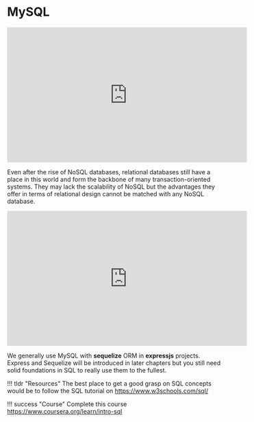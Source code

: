# MySQL

<iframe width="560" height="315" src="https://www.youtube.com/embed/zsjvFFKOm3c" title="YouTube video player" frameborder="0" allow="accelerometer; autoplay; clipboard-write; encrypted-media; gyroscope; picture-in-picture" allowfullscreen></iframe>

Even after the rise of NoSQL databases, relational databases still have a place in this world and form the backbone of many transaction-oriented systems.
They may lack the scalability of NoSQL but the advantages they offer in terms of relational design cannot be matched with any NoSQL database.

<iframe width="560" height="315" src="https://www.youtube.com/embed/Cz3WcZLRaWc" title="YouTube video player" frameborder="0" allow="accelerometer; autoplay; clipboard-write; encrypted-media; gyroscope; picture-in-picture" allowfullscreen></iframe>


We generally use MySQL with **sequelize** ORM in **expressjs** projects. Express and Sequelize will be introduced in later chapters but you still need solid foundations in SQL to really use them to the fullest.


!!! tldr "Resources"
    The best place to get a good grasp on SQL concepts would be to follow the SQL tutorial on <a href="https://www.w3schools.com/sql/">https://www.w3schools.com/sql/</a>

!!! success "Course"
    Complete this course<br>
    <a href="https://www.coursera.org/learn/intro-sql">https://www.coursera.org/learn/intro-sql</a>
